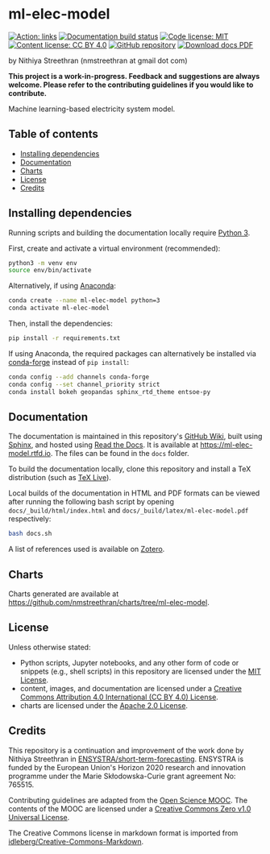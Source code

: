 # ml-elec-model <!-- omit in toc -->

<!-- start badges -->
[![Action: links](https://github.com/nmstreethran/ml-elec-model/workflows/links/badge.svg)](https://github.com/nmstreethran/ml-elec-model/actions?query=workflow%3Alinks)
[![Documentation build status](https://readthedocs.org/projects/ml-elec-model/badge/?version=latest)](https://ml-elec-model.rtfd.io)
[![Code license: MIT](https://img.shields.io/badge/code%20license-MIT-yellow?labelColor=darkslategray)](https://opensource.org/licenses/MIT)
[![Content license: CC BY 4.0](https://img.shields.io/badge/content%20license-CC%20BY%204.0-blue?labelColor=darkslategray)](https://creativecommons.org/licenses/by/4.0/)
[![GitHub repository](https://img.shields.io/badge/-repository-purple?logo=github&labelColor=black)](https://github.com/nmstreethran/ml-elec-model)
[![Download docs PDF](https://img.shields.io/badge/-docs%20pdf-darkslategray?logo=adobe-acrobat-reader&labelColor=red&logoColor=white)](https://ml-elec-model.readthedocs.io/_/downloads/en/latest/pdf/)
<!-- end badges -->

by Nithiya Streethran (nmstreethran at gmail dot com)

**This project is a work-in-progress. Feedback and suggestions are always welcome. Please refer to the contributing guidelines if you would like to contribute.**

Machine learning-based electricity system model.

## Table of contents <!-- omit in toc -->

- [Installing dependencies](#installing-dependencies)
- [Documentation](#documentation)
- [Charts](#charts)
- [License](#license)
- [Credits](#credits)

## Installing dependencies

Running scripts and building the documentation locally require [Python 3](https://www.python.org/).

First, create and activate a virtual environment (recommended):

```sh
python3 -m venv env
source env/bin/activate
```

Alternatively, if using [Anaconda](https://www.anaconda.com/products/individual):

```sh
conda create --name ml-elec-model python=3
conda activate ml-elec-model
```

Then, install the dependencies:

```sh
pip install -r requirements.txt
```

If using Anaconda, the required packages can alternatively be installed via [conda-forge](https://conda-forge.org/) instead of `pip install`:

```sh
conda config --add channels conda-forge
conda config --set channel_priority strict
conda install bokeh geopandas sphinx_rtd_theme entsoe-py
```

## Documentation

The documentation is maintained in this repository's [GitHub Wiki](https://github.com/nmstreethran/ml-elec-model/wiki), built using [Sphinx](https://www.sphinx-doc.org/en/master/), and hosted using [Read the Docs](https://readthedocs.org). It is available at <https://ml-elec-model.rtfd.io>. The files can be found in the `docs` folder.

To build the documentation locally, clone this repository and install a TeX distribution (such as [TeX Live](http://tug.org/texlive/)).

<!-- 
The GitHub wiki has been included in this repository as a submodule. All changes must be made to the files within this submodule (i.e., the `wiki` directory). Once changes are made, the following bash script must be executed to compile the documentation:

```sh
bash docs.sh
```

Then, commit and push all changes to the wiki's branch. Finally, commit and push to the main repository's branch.
 -->
Local builds of the documentation in HTML and PDF formats can be viewed after running the following bash script by opening `docs/_build/html/index.html` and `docs/_build/latex/ml-elec-model.pdf` respectively:

```sh
bash docs.sh
```

A list of references used is available on [Zotero](https://www.zotero.org/groups/2327899/ml-elec-model/library).

## Charts

Charts generated are available at <https://github.com/nmstreethran/charts/tree/ml-elec-model>.

## License

Unless otherwise stated:

- Python scripts, Jupyter notebooks, and any other form of code or snippets (e.g., shell scripts) in this repository are licensed under the [MIT License](https://opensource.org/licenses/MIT).
- content, images, and documentation are licensed under a [Creative Commons Attribution 4.0 International (CC BY 4.0) License](https://creativecommons.org/licenses/by/4.0/).
- charts are licensed under the [Apache 2.0 License](https://www.apache.org/licenses/LICENSE-2.0.html).

## Credits

This repository is a continuation and improvement of the work done by Nithiya Streethran in [ENSYSTRA/short-term-forecasting](https://github.com/ENSYSTRA/short-term-forecasting).
ENSYSTRA is funded by the European Union's Horizon 2020 research and innovation programme under the Marie Skłodowska-Curie grant agreement No: 765515.

Contributing guidelines are adapted from the [Open Science MOOC](https://github.com/OpenScienceMOOC/Module-5-Open-Research-Software-and-Open-Source). The contents of the MOOC are licensed under a [Creative Commons Zero v1.0 Universal License](https://creativecommons.org/publicdomain/zero/1.0/).

The Creative Commons license in markdown format is imported from [idleberg/Creative-Commons-Markdown](https://github.com/idleberg/Creative-Commons-Markdown).
